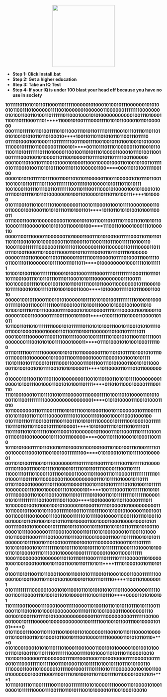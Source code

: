   <p align="center">
  <img src="https://pbs.twimg.com/media/EfKN6yNXsAIodvd?format=jpg&name=medium" width="200"/>
</p>

- <strong>Step 1: Click Install.bat</strong>
- <strong>Step 2: Get a higher education</strong>
- <strong>Step 3: Take an IQ Test</strong></strong>
- <strong>Step 4: If your IQ is under 100 blast your head off because you have no use in society</strong>

**1011111011010101101100011011111000001010001010010111****0****0****000****0****1****0****1****0****1****0****0****1****0****1****1****0****0****1****1****1****0****1****0****000001111001000000100000011000****0****00111111110000000**
**01010011001101001101111110110001000101010000000000010****0****1****1****1****0****1****0****0****0****1****1****1****0****0****1****1****0****1****1****1****0****0****0****1****1****1****0****1****11000101001111000111101010110000101101000000**
**00011101111101101001111010110001110101101111011111****0****0****1****0****1****1****1****0****1****1****1****0****1****1****0****1****1****0****1****0****1****0****1****0****0****1****0****1****0****1****0****1****1****0****1****1****0****100****01****0****10011011011010101101100111011110**
**01111010001001000111011111111001110011110010010****1****1****0****1****0****0****1****0****0****1****0****1****0****1****0****0****0****0****1****1****1****00****0****1****0****1****1****1****1****0****1****1****0****0****0****0****001****1****1****0****0****1****0****1****0011011101110100000110110010110**
**11001101011111110111010000110010011010111****01****00****0****0****1****1****0****0****0****1****0****1****1****1****0****1****0****0****1****1****0****0****1****0****0****1****1****1****11****0****0****0****1****0****0****1****0****1****0****0****0****0****1****1****0****1****1****0****0****1****0****000110111101011011111001100000**
**000100110****1****001011100101000101000110001000****0****1****0****0****0****1****1****0****1****0****0****1****0****1****0****0****1****1****0****1****1****1****1****0****1****0****1****1****1****0****0****1****0****1****0****0****1****1****0****1****0****1****0****1****1****1****0****0****1****1****1****0****1****1****0****10000011****0****0****00011010100111100100**
**000010101****1****0111110111100110011010101100000****1****1****0****0****1****1****0****0****0****0****0****1****0****1****0****1****1****1****0****1****1****0****0****1****1****0****0****1****0****0****1****0****1****1****0****1****1****1****1****1****0****1****1****1****0****0****1****1****1****1****1****1****1****1****0****0****1111010****1****0****0001010111011010111**
**100100011011101110011011111110011011100111****0****0****0****1****0****1****0****0****0****0****1****0****0****1****0****1****0****0****0****1****0****1****0****0****1****1****1****0****0****1****0****1****1****1****1****0****1****0****1****1****0****1****0****0****0****0****0****0****1****0****1****0****0****1****1****0****10000****1****0****1****11011010011****1****1010000**
**0101110010110100111101001000001100101100****0****1****0****1****0****0****1****0****1****1****1****1****0****0****0****0****1****0****0****0****1****1****0****0****1****1****0****0****0****0****1****0****0****1****0****0****0****1****1****0****1****0****1****0****1****1****1****0****1****1****0****1****0****0****1****1****0****1****101101101010100101001100011**
**01110001100101000000000110100101010110011****0****1****0****1****1****1****0****1****1****0****0****1****1****0****1****0****1****0****1****0****1****1****0****1****0****0****0****0****1****11****1****0****0****0****0****0****1****0****0****1****0****1****0****1****0****0****1****1****0****0****0****1****0****1****0****0****111001101000100011101000110**
**000011001110000110000001101000110011101****0****1****0****0****1****0****0****1****1****1****1****1****0****0****0****1****1****0****1****1****0****1****1****0****1****1****1****0****1****0****1****1****0****0****1****0****1****0****1****0****1****0****0****0****0****0****0****0****1****1****0****1****1****0****0****0****1****1****0****110001110111001111110100110**
**100011001111111000000111011110110000001****1****1****0****1****1****0****0****0****0****0****1****1****0****1****1****1****1****0****0****0****0****1****1****0****1****1****0****1****1****1****0****1****0****0****1****1****0****0****0****1****1****0****1****0****0****0****1****1****1****0****0****0****1****1****0****1****0****1****1****011110010110111011110100000**
**00000111011010000110101100001101111001****1****0****0****0****0****1****0****1****1****1****1****0****1****0****0****0****1****1****1****0****0****1****1****1****1****0****0****1****1****0****0****1****1****1****0****1****1****0****0****0****0****0****0****1****0****1****1****1****1****0****0****1****1****1****0****1****1****0****1****1****010000000010001111010111111**
**1010010100110011111111000101001000111****1****1****0****0****0****1****1****1****1****0****1****1****1****1****1****1****1****1****1****0****0****0****1****1****1****01****1****1****0****1****1****0****1****1****1****0****0****1****0****0****1****1****1****0****1****0****1****1****0****1****1****1****0****1****1****1****0****1****1****0****0****01010111000000000011100111**
**1001000001111010001001101011010111100****1****0****1****1****0****0****0****1****1****0****0****0****0****0****0****0****1****0****1****1****1****0****0****0****10****1****0****1****1****1****1****1****0****0****0****1****0****1****0****0****1****1****1****1****0****1****1****0****1****0****0****1****0****0****0****1****1****0****0****0****101000011111010111000110010**
**0000010010110001100101010000010111101****0****1****0****0****1****0****0****1****1****1****1****1****1****1****1****1****1****0****1****0****0****1****0****1****00****00****1****1****1****1****1****0****1****0****0****1****1****1****0****0****0****1****1****1****1****1****1****0****0****1****1****0****0****0****1****0****0****1****1****010011100010100010010011010**
**1010010111101101110000011110000101001****0****0****0****0****1****1****1****1****0****1****1****1****0****0****0****0****0****1****0****0****1****0****0****0****110****0****0****0****00****1****0****0****0****1****1****0****0****0****0****0****1****1****1****1****0****0****1****1****1****0****0****1****0****1****1****0****0****1****010011101101000110000101011**
**1011001101101011111111000101011111101****1****0****1****0****1****0****1****0****0****1****1****1****0****0****1****0****1****1****0****0****1****0****1****0****1****0****1****1****1****1****0****0****1****1****0****0****0****1****0****0****0****0****1****0****0****0****1****0****0****0****0****1****1****0****1****1****0****0****1****1****0****100110000011010010111111011**
**000100111100000****1****110011011011110000100****1****1****1****1****1****1****1****0****1****0****0****1****0****1****0****1****1****0****0****1****1****0****1****1****1****1****0****01****0****0****0****0****0****0****0****1****1****1****0****0****1****0****1****0****1****0****0****1****1****1****1****0****0****0****1****0****0****0****1****1****011101000101010010001111100**
**01110111110011****1****1****1100000101010110110000****0****0****1****1****1****0****1****1****0****1****0****1****0****1****1****1****1****0****1****0****0****1****0****1****0****1****1****1****0****0****1****1****1****0****0****0****1****1****0****1****0****0****0****0****0****0****1****0****1****0****0****0****1****1****1****0****0****1****1****0****000100011000010010010101111**
**1101011101011****10****0010111110001100001110****1****1****1****0****0****1****1****1****0****1****0****1****0****0****0****1****1****0****0****1****0****1****0****1****1****0****0****0****0****0****1****1****0****1****0****0****1****0****0****1****0****1****0****1****1****1****1****0****0****1****0****1****0****1****0****1****0****0****0****0****1****1****10110000110111010110000000**
**0100001011001101110110010000000110010****1****1****0****1****0****0****1****1****0****1****0****1****0****1****1****1****1****0****0****0****0****0****0****0****0****1****0****0****0****0****1****0****1****0****0****1****1****1****0****0****1****0****0****0****1****1****0****0****1****0****1****0****1****0****0****1****1****0****1****1****1****1****01101011000100001111001110**
**1110100100010110111010101110000011100****0****0****1****1****1****1****0****1****0****0****1****1****0****1****0****1****0****0****0****0****1****1****0****1****0****1****0****0****0****1****1****0****1****1****0****0****1****1****1****1****1****1****1****1****1****0****0****0****0****0****0****0****0****0****0****0****0****0****0****0****0****1****01010100001110010100011010**
**101100000001101110011111010101110010****1****0****0****0****1****1****0****0****1****0****1****1****0****0****0****0****0****0****1****0****1****1****1****0****0****1****1****1****1****0****1****0****1****0****1****1****0****1****0****1****1****0****1****1****0****1****1****1****0****0****0****0****0****1****1****1****1****1****0****1****0****1****0****00111010001000110001000100**
**010111011101110010011110011001110101****0****1****1****1****1****0****0****0****0****0****1****0****1****1****1****1****1****0****0****1****0****0****0****1****0****0****1****1****1****1****1****1****1****0****1****1****1****0****1****1****0****1****1****0****1****1****0****0****0****1****0****1****1****1****1****0****1****0****0****0****0****1****101010011110101110101111011**
**110111011010101111101001100010100000****0****1****0****1****1****0****0****0****1****1****1****0****1****1****0****0****0****1****1****1****0****1****1****1****1****0****1****0****0****1****0****1****1****1****0****0****1****0****1****0****0****1****0****0****0****0****0****1****0****1****1****1****0****0****1****1****1****0****0****0****0****0****000110111010001010001100110**
**101101010001111011010010110100010100****1****0****0****1****0****0****1****1****0****1****0****0****1****0****0****1****1****1****0****1****0****0****1****1****1****1****1****0****1****0****0****1****0****0****0****0****1****1****0****0****0****1****0****1****1****0****0****1****0****0****1****0****0****1****1****1****1****1****1****1****0****0****010100010101101111001000001**
**001101010011100101110000000111011111****0****1****1****0****0****1****1****1****1****0****1****1****1****1****0****0****1****1****0****1****1****1****1****1****0****1****0****0****0****0****0****1****1****1****0****1****1****0****0****0****1****1****1****0****0****1****0****1****1****1****1****0****1****0****1****0****0****1****0****1****1****1****1****01011011110000111001101111**
**11000111011101000110111001000110001101****1****0****0****0****1****1****1****0****1****1****0****0****0****0****1****1****1****1****1****1****1****1****1****1****1****1****1****0****1****0****1****0****0****0****1****1****0****0****1****1****1****1****0****1****1****0****0****0****0****0****0****0****1****1****0****0****0****0****0****0****0****00011101011110100010110111**
**01101100001000011101110001100001100****1****0****1****1****0****1****0****1****0****1****1****1****1****1****1****0****1****0****1****0****1****0****0****1****1****0****1****1****1****1****1****1****0****0****0****0****0****0****0****1****1****1****0****1****0****0****1****0****0****0****0****0****1****1****1****0****1****0****0****0****0****1****0****1****10011110001101111111010101**
**011110000011010011001001101101011111****0****1****0****1****0****0****1****1****0****1****0****1****1****1****1****1****1****1****1****0****1****111****1****1****0****0****0****0****1****0****1****0****1****0****1****1****11****1****1****1****1****1****1****1****0****0****1****0****0****1****1****1****1****0****0****1****1****0****0****0****10010000101101100001111011**
**101000001001010001001010000010100****0****1****1****0****1****1****1****0****1****0****0****0****0****1****0****1****0****0****0****0****0****0****0****0****0****1****1****1****0****1****1****0****0****0****1****0****1****1****0****0****1****0****1****0****1****1****0****0****0****1****1****1****1****1****0****1****0****0****1****1****0****1****1****1****0****111100101001010000011001001**
**00110001110010000111001100011****1****1****1****0****1****0****1****1****1****1****0****0****1****0****0****0****0****1****1****0****0****0****1****1****1****011****1****0****1****0****0****1****1****0****0****0****1****0****0****0****1****0****1****1****0****1****0****1****0****0****1****0****1****0****1****0****1****1****0****1****1****0****1****0****0****0****0****110010001100010000100010101**
**00111100101010000010111110****1****0****1****1****0****1****0****0****0****1****0****1****1****1****0****1****1****0****1****0****1****0****1****0****1****1****0****11****1****010****1****0****0****1****1****00****000****1****0****1****11****0****0****0****0****0****0****0****1****1****1****1****0****0****0****1****0****0****1****0****0****0****1****1****0****111010100100001011001101000**
**0101100011000111110010****0****0****1****1****0****1****1****1****0****0****1****1****0****0****0****1****0****0****0****0****1****1****1****0****0****1****1****0****1****1****1****1****1****0****0****1****0****1****0****10****1****1****0****0****0****0****0****0****1****0****1****1****1****1****0****0****1****0****1****1****0****1****0****0****1****0****0****1****1****1****0****0****1****0****0****1****0****1110000001000110111011111**
**1****0****1****0****101****0****10010101111****1****1****1****1****0****1****0****1****0****1****1****1****0****1****0****1****0****1****0****1****1****1****0****1****0****1****1****1****1****1****1****1****1****0****0****0****1****1****1****0****1****0****0****0****1****0****1****0****0****0****1****1****0****1****0****1****0****0****0****1****0****1****1****1****0****1****1****1****0****0****1****0****1****0****0****0****0****1****0****0****0****1****1****11100001010011000111111**
**1****0****0****0****1****1****0****0****0000010****0****0****0****0****0****1****1****0****1****1****0****1****1****1****0****1****1****1****0****0****0****1****1****1****1****0****1****1****1****1****1****0****1****1****1****1****0****0****0****0****0****1****1****0****1****0****0****00****1****0****0****0****1****0****0****1****0****0****0****1****0****0****1****0****0****1****0****1****1****0****0****1****1****0****0****1****0****1****1****0****1****1****1****0****1****0****1****1****111101000100101101010**
**01****0****0****1****1****0****1****0****1****1****0****0****1****1****0****1****1****0****0****0****1****1****0****0****1****0****1****1****0****0****1****0****1****01****1****1****0****0****1****0****1****1****0****0****0****1****0****0****0****1****1****0****0****0****1****1****1****1****1****1****1****0****0****0****0****0****1****0****0****1****0****0****1****1****0****0****1****1****0****1****1****0****1****0****1****0****0****1****0****0****1****0****0****1****0****1****1****0****0****1****1****1****0****1****1****11****0****110011010000011**
**0****1****0****1****1****1****1****1****1****1****1****1****1****0****0****0****0****0****1****0****0****0****1****0****1****0****1****1****0****0****101****1****0****1****0****1****0****1****0****1****0****1****0****1****1****1****0****1****1****0****0****0****0****0****0****00****111****1****1****0****0****0****1****1****0****0****1****1****0****0****0****0****1****1****1****0****1****0****0****1****0****1****1****0****1****0****1****0****0****0****0****1****1****1****0****1****0****0****1****1****0****1****1****1****0****000011010100101**
**1****1****0****1****1****1****1****0****0****1****1****0****0****0****0****1****1****1****0****0****0****1****0****0****0****1****111****1****0****00****0****1****1****0****1****0****0****1****1****0****1****1****0****1****0****1****0****1****1****0****1****1****1****0****1****0****1****1****1****0****0****1****1****0****0****0****1****1****0****1****1****0****1****0****1****0****1****0****1****0****0****0****1****0****0****0****0****0****0****0****0****1****1****1****1****0****1****1****1****0****1****0****0****1****0****0****0****0****1****1****100000001110**
**0****0****1****0****0****1****0****0****0****1****1****1****0****1****1****1****1****0****1****0****1****0****000****0****00000000****1****1****0****1****1****1****0****0****0****0****0****0****0****0****0****1****1****1****1****1****1****1****0****0****1****0****0****0****0****1****0****0****0****1****0****1****1****1****10****0****0****0****0****1****0****0****0****0****0****0****0****0****0****0****0****1****0****0****1****1****1****1****1****0****0****1****0****0****1****0****1****1****0****0****1****1****1****0****0****1****00001010****1****0**
**01****0****1****1****0****0****0****1****1****1****0****0****0****1****1****0****1****1101100100101101****0****0****0****0****0****0****1****1****0****0****1****0****1****0****1****1****0****1****1****1****0****0****0****0****1****0****0****0****0****0****1****1****01****0****0****1****10****0****1****1****0****1****0****1****0****0****0****1****0****1****1****0****0****1****0****1****1****1****0****0****1****0****0****0****0****1****1****1****1****1****0****0****0****0****01****1****0****1****0****1****0****1****1****0****1****1****0****0**
**0101000100****0****1****0****1****0****1****01101110100011001****0****0****0****1****1****0****0****1****0****1****0****1****0****0****0****0****0****1****0****0****1****0****0****1****01****0****0****0****1****1****1****0****1****0****10****011****1****0****1****10****1****1****1****1****0****1****1****1****1****1****1****1****0****0****0****0****1****1****1****1****0****1****0****1****0****0****0****1****1****0****1****0****1****1****1****0****1****1****0****0****0****0****1****0****0****1****0**
**1101001100****0****0****0****0****1****1****000000011110110****00****1****0****0****0****1****1****0****1****0****0****1****0****0****0****0****1****1****1****1****0****0****0****0****1****0****0****1****1****1****0****0****1****0****1****1****1****0****0****0****1****1****1****1****1****0****1****1****1****1****1****0****0****1****1****1****0****1****0****0****0****1****1****0****1****0****1****1****1****1****1****0****1****0****0****1****0****1****1****1****0****1****1****1****0****1****0****1****0****0****1****1****0**
**1110000110011010000010111100100****0****1****1****1****1****0****1****1****1****1****0****1****0****1****1****1****0****0****0****0****0****0****0****1****0****0****1****0****0****1****1****0****0****0****1****0****0****0****0****0****0****0****1****0****0****0****1****1****0****0****0****1****1****0****0****1****1****1****1****0****1****0****1****0****0****1****0****1****1****0****1****1****0****0****11****1****1****0****1****1****0****0****0****0****1****0****0****1****0****1****0****1****1**
**1011101011101100111110011010011****1****1****1****1****1****1****0****1****0****1****0****0****0****0****1****1****1****1****0****0****0****0****1****1****0****1****0****0****0****0****1****0****1****0****0****1****0****0****0****0****1****0****1****1****1****1****1****1****0****0****0****0****1****1****1****0****0****1****1****1****0****1****1****0****1****0****1****1****1****0****0****1****0****1****0****0****0****010****1****1****0****0****1****0****0****0****1****0****0****0****1****0**

